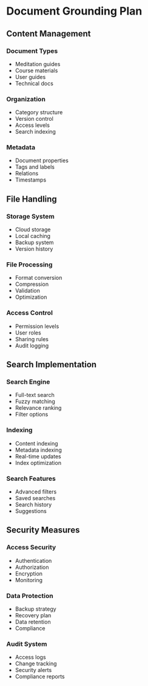 # Document Grounding Plan

## Content Management

### Document Types
- Meditation guides
- Course materials
- User guides
- Technical docs

### Organization
- Category structure
- Version control
- Access levels
- Search indexing

### Metadata
- Document properties
- Tags and labels
- Relations
- Timestamps

## File Handling

### Storage System
- Cloud storage
- Local caching
- Backup system
- Version history

### File Processing
- Format conversion
- Compression
- Validation
- Optimization

### Access Control
- Permission levels
- User roles
- Sharing rules
- Audit logging

## Search Implementation

### Search Engine
- Full-text search
- Fuzzy matching
- Relevance ranking
- Filter options

### Indexing
- Content indexing
- Metadata indexing
- Real-time updates
- Index optimization

### Search Features
- Advanced filters
- Saved searches
- Search history
- Suggestions

## Security Measures

### Access Security
- Authentication
- Authorization
- Encryption
- Monitoring

### Data Protection
- Backup strategy
- Recovery plan
- Data retention
- Compliance

### Audit System
- Access logs
- Change tracking
- Security alerts
- Compliance reports